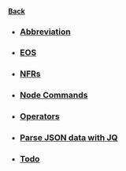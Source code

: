 #### [Back](../README.md)

* ### [Abbreviation](./abbreviation.md)
* ### [EOS](./EOS.md)
* ### [NFRs](./NFR.md)
* ### [Node Commands](./NodeCommands.md)
* ### [Operators](./Operators.md)
* ### [Parse JSON data with JQ](./ParseJSONwithJQ.md)
* ### [Todo](./todo.md)